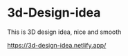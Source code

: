 # 3d-Design-idea  

This is 3D design idea, nice and smooth   

https://3d-design-idea.netlify.app/
